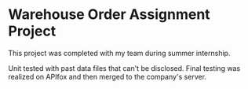 # Warehouse Order Assignment Project

This project was completed with my team during summer internship.

Unit tested with past data files that can't be disclosed. Final testing was realized on APIfox and then merged to the company's server.

